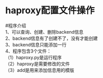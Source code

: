 # haproxy配置文件操作  
  
#程序介绍  
1、可以查询、创建、删除backend信息  
2、backend信息有了创建不了，没有才能创建  
3、backend信息只能添加一行  
4、程序包含3个文件：  
（1）haproxy.py是运行程序  
（2）haproxy是需要修改的文件  
（3）add是用来添加信息用的模版
